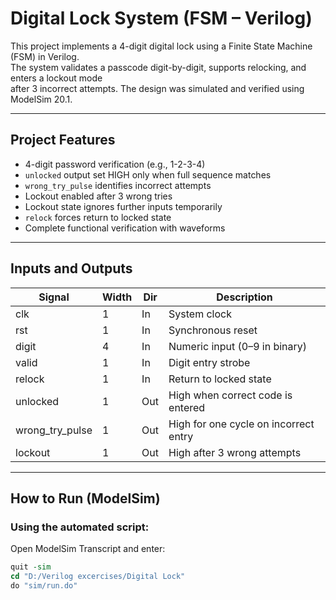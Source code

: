 # Digital Lock System (FSM – Verilog)

This project implements a 4-digit digital lock using a Finite State Machine (FSM) in Verilog.  
The system validates a passcode digit-by-digit, supports relocking, and enters a lockout mode  
after 3 incorrect attempts. The design was simulated and verified using ModelSim 20.1.

---

## Project Features
- 4-digit password verification (e.g., 1-2-3-4)
- `unlocked` output set HIGH only when full sequence matches
- `wrong_try_pulse` identifies incorrect attempts
- Lockout enabled after 3 wrong tries
- Lockout state ignores further inputs temporarily
- `relock` forces return to locked state
- Complete functional verification with waveforms

---

## Inputs and Outputs

| Signal           | Width | Dir | Description |
|-----------------|-------|-----|-------------|
| clk              | 1     | In  | System clock |
| rst              | 1     | In  | Synchronous reset |
| digit            | 4     | In  | Numeric input (0–9 in binary) |
| valid            | 1     | In  | Digit entry strobe |
| relock           | 1     | In  | Return to locked state |
| unlocked         | 1     | Out | High when correct code is entered |
| wrong_try_pulse  | 1     | Out | High for one cycle on incorrect entry |
| lockout          | 1     | Out | High after 3 wrong attempts |

---

## How to Run (ModelSim)

### Using the automated script:
Open ModelSim Transcript and enter:

```tcl
quit -sim
cd "D:/Verilog excercises/Digital Lock"
do "sim/run.do"
